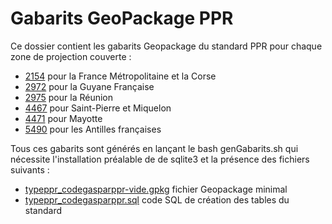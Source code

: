 # Gabarits GeoPackage PPR

Ce dossier contient les gabarits Geopackage du standard PPR pour chaque zone de projection couverte :

- [2154](./2154) pour la France Métropolitaine et la Corse
- [2972](./2972) pour la Guyane Française
- [2975](./2975) pour la Réunion
- [4467](./4467) pour Saint-Pierre et Miquelon
- [4471](./4471) pour Mayotte
- [5490](./5490) pour les Antilles françaises


Tous ces gabarits sont générés en lançant le bash genGabarits.sh qui nécessite l'installation préalable de de sqlite3 et la présence des fichiers suivants :

- [typeppr_codegasparppr-vide.gpkg](typeppr_codegasparppr-vide.gpkg) fichier Geopackage minimal
- [typeppr_codegasparppr.sql](typeppr_codegasparppr.sql) code SQL de création des tables du standard

